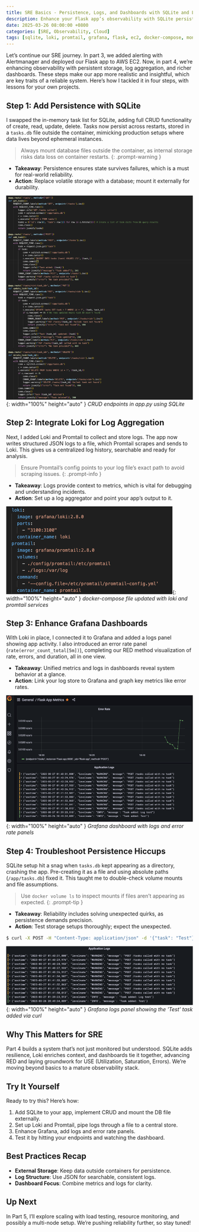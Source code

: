 ```yaml
---
title: SRE Basics - Persistence, Logs, and Dashboards with SQLite and Loki (Part 4)
description: Enhance your Flask app’s observability with SQLite persistence, Loki log aggregation, and advanced Grafana dashboards in this SRE-focused guide.
date: 2025-03-26 08:00:00 +0800
categories: [SRE, Observability, Cloud]
tags: [sqlite, loki, promtail, grafana, flask, ec2, docker-compose, monitoring]
---
```


Let’s continue our SRE journey. In part 3, we added alerting with Alertmanager and deployed our Flask app to AWS EC2. Now, in part 4, we’re enhancing observability with persistent storage, log aggregation, and richer dashboards. These steps make our app more realistic and insightful, which are key traits of a reliable system. Here’s how I tackled it in four steps, with lessons for your own projects.

## Step 1: Add Persistence with SQLite
I swapped the in-memory task list for SQLite, adding full CRUD functionality of create, read, update, delete. Tasks now persist across restarts, stored in a `tasks.db` file outside the container, mimicking production setups where data lives beyond ephemeral instances.

  > Always mount database files outside the container, as internal storage risks data loss on container restarts.
  {: .prompt-warning }

- **Takeaway**: Persistence ensures state survives failures, which is a must for real-world reliability.
- **Action**: Replace volatile storage with a database; mount it externally for durability.
  
![Desktop View](/assets/img/posts/20250326/sqlite.png){: width="100%" height="auto" }
_CRUD endpoints in app.py using SQLite_

## Step 2: Integrate Loki for Log Aggregation
Next, I added Loki and Promtail to collect and store logs. The app now writes structured JSON logs to a file, which Promtail scrapes and sends to Loki. This gives us a centralized log history, searchable and ready for analysis.

  > Ensure Promtail’s config points to your log file’s exact path to avoid scraping issues.
  {: .prompt-info }

- **Takeaway**: Logs provide context to metrics, which is vital for debugging and understanding incidents.
- **Action**: Set up a log aggregator and point your app’s output to it.

![Desktop View](/assets/img/posts/20250326/docker-compose-loki-promtail.png){: width="100%" height="auto" }
_docker-compose file updated with loki and promtail services_

## Step 3: Enhance Grafana Dashboards
With Loki in place, I connected it to Grafana and added a logs panel showing app activity. I also introduced an error rate panel (`rate(error_count_total[5m])`), completing our RED method visualization of rate, errors, and duration, all in one view.

- **Takeaway**: Unified metrics and logs in dashboards reveal system behavior at a glance.
- **Action**: Link your log store to Grafana and graph key metrics like error rates.

![Desktop View](/assets/img/posts/20250326/app-logs-error-rate.png){: width="100%" height="auto" }
_Grafana dashboard with logs and error rate panels_

## Step 4: Troubleshoot Persistence Hiccups
SQLite setup hit a snag when `tasks.db` kept appearing as a directory, crashing the app. Pre-creating it as a file and using absolute paths (`/app/tasks.db`) fixed it. This taught me to double-check volume mounts and file assumptions.

  > Use `docker volume ls` to inspect mounts if files aren’t appearing as expected.
  {: .prompt-tip }

- **Takeaway**: Reliability includes solving unexpected quirks, as persistence demands precision.
- **Action**: Test storage setups thoroughly; expect the unexpected.
  
```bash
$ curl -X POST -H "Content-Type: application/json" -d '{"task": "Test"}' http://localhost:5000/tasks
```
![Desktop View](/assets/img/posts/20250326/sqlite-log-test.png){: width="100%" height="auto" }
_Grafana logs panel showing the 'Test' task added via curl_

## Why This Matters for SRE
Part 4 builds a system that’s not just monitored but understood. SQLite adds resilience, Loki enriches context, and dashboards tie it together, advancing RED and laying groundwork for USE (Utilization, Saturation, Errors). We’re moving beyond basics to a mature observability stack.

## Try It Yourself
Ready to try this? Here’s how:
1. Add SQLite to your app, implement CRUD and mount the DB file externally.
2. Set up Loki and Promtail, pipe logs through a file to a central store.
3. Enhance Grafana, add logs and error rate panels.
4. Test it by hitting your endpoints and watching the dashboard.

## Best Practices Recap
- **External Storage**: Keep data outside containers for persistence.
- **Log Structure**: Use JSON for searchable, consistent logs.
- **Dashboard Focus**: Combine metrics and logs for clarity.

## Up Next
In Part 5, I’ll explore scaling with load testing, resource monitoring, and possibly a multi-node setup. We’re pushing reliability further, so stay tuned!
